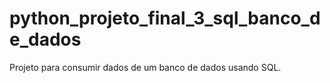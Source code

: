 # python_projeto_final_3_sql_banco_de_dados
 Projeto para consumir dados de um banco de dados usando SQL.